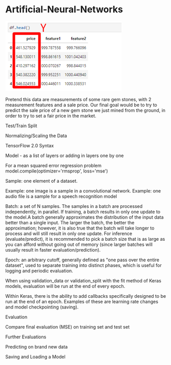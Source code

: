 # Artificial-Neural-Networks

![1-Logo](Images/ANN-sales.png)

Pretend this data are measurements of some rare gem stones, with 2 measurement features and a sale price. Our final goal would be to try to predict the sale price of a new gem stone we just mined from the ground, in order to try to set a fair price in the market.

Test/Train Split

Normalizing/Scaling the Data

TensorFlow 2.0 Syntax

Model - as a list of layers or adding in layers one by one

For a mean squared error regression problem
model.compile(optimizer='rmsprop',
              loss='mse')
              
Sample: one element of a dataset.

Example: one image is a sample in a convolutional network. Example: one audio file is a sample for a speech recognition model

Batch: a set of N samples. The samples in a batch are processed independently, in parallel. If training, a batch results in only one update to the model.A batch generally approximates the distribution of the input data better than a single input. The larger the batch, the better the approximation; however, it is also true that the batch will take longer to process and will still result in only one update. For inference (evaluate/predict), it is recommended to pick a batch size that is as large as you can afford without going out of memory (since larger batches will usually result in faster evaluation/prediction).

Epoch: an arbitrary cutoff, generally defined as "one pass over the entire dataset", used to separate training into distinct phases, which is useful for logging and periodic evaluation.

When using validation_data or validation_split with the fit method of Keras models, evaluation will be run at the end of every epoch.

Within Keras, there is the ability to add callbacks specifically designed to be run at the end of an epoch. Examples of these are learning rate changes and model checkpointing (saving).

Evaluation

Compare final evaluation (MSE) on training set and test set

Further Evaluations

Predicting on brand new data

Saving and Loading a Model
